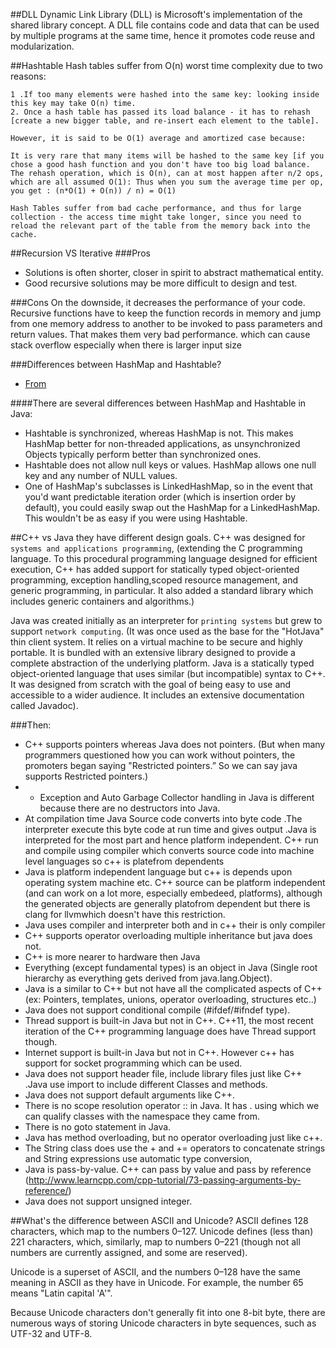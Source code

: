 ##DLL
Dynamic Link Library (DLL) is Microsoft's implementation of the shared library concept. A DLL file contains code and data that can be used by multiple programs at the same time, hence it promotes code reuse and modularization.


##Hashtable
	Hash tables suffer from O(n) worst time complexity due to two reasons:

	1 .If too many elements were hashed into the same key: looking inside this key may take O(n) time.
	2. Once a hash table has passed its load balance - it has to rehash [create a new bigger table, and re-insert each element to the table].

	However, it is said to be O(1) average and amortized case because:

	It is very rare that many items will be hashed to the same key [if you chose a good hash function and you don't have too big load balance.
	The rehash operation, which is O(n), can at most happen after n/2 ops, which are all assumed O(1): Thus when you sum the average time per op, you get : (n*O(1) + O(n)) / n) = O(1)

	Hash Tables suffer from bad cache performance, and thus for large collection - the access time might take longer, since you need to reload the relevant part of the table from the memory back into the cache.

##Recursion VS Iterative
###Pros
- Solutions is often shorter, closer in spirit to abstract mathematical entity.
- Good recursive solutions may be more difficult to design and test.

###Cons
On the downside, it decreases the performance of your code. Recursive functions have to keep the function records in memory and jump from one memory address to another to be invoked to pass parameters and return values. That makes them very bad performance.
which can cause stack overflow especially when there is larger input size

###Differences between HashMap and Hashtable?
- [From](http://stackoverflow.com/questions/40471/differences-between-hashmap-and-hashtable)

####There are several differences between HashMap and Hashtable in Java:

- Hashtable is synchronized, whereas HashMap is not. This makes HashMap better for non-threaded applications, as unsynchronized Objects typically perform better than synchronized ones.
- Hashtable does not allow null keys or values.  HashMap allows one null key and any number of NULL values.
- One of HashMap's subclasses is LinkedHashMap, so in the event that you'd want predictable iteration order (which is insertion order by default), you could easily swap out the HashMap for a LinkedHashMap. This wouldn't be as easy if you were using Hashtable.


##C++ vs Java
they have different design goals.
C++ was designed for `systems and applications programming`, (extending the C programming language. To this procedural programming language designed for efficient execution, C++ has added support for statically typed object-oriented programming, exception handling,scoped resource management, and generic programming, in particular. It also added a standard library which includes generic containers and algorithms.)

Java was created initially as an interpreter for `printing systems` but grew to support `network computing`. (It was once used as the base for the "HotJava" thin client system. It relies on a virtual machine to be secure and highly portable. It is bundled with an extensive library designed to provide a complete abstraction of the underlying platform. Java is a statically typed object-oriented language that uses similar (but incompatible) syntax to C++. It was designed from scratch with the goal of being easy to use and accessible to a wider audience. It includes an extensive documentation called Javadoc).

###Then:
- C++ supports pointers whereas Java does not pointers. (But when many programmers questioned how you can work without pointers, the promoters began saying "Restricted pointers.” So we can say java supports Restricted pointers.)
- - Exception and Auto Garbage Collector handling in Java is different because there are no destructors into Java.
- At compilation time Java Source code converts into byte code .The interpreter execute this byte code at run time and gives output .Java is interpreted for the most part and hence platform independent. C++ run and compile using compiler which converts source code into machine level languages so c++ is platefrom dependents
- Java is platform independent language but c++ is depends upon operating system machine etc. C++ source can be platform independent (and can work on a lot more, especially embedeed, platforms), although the generated objects are generally platofrom dependent but there is clang for llvmwhich doesn't have this restriction.
- Java uses compiler and interpreter both and in c++ their is only compiler
- C++ supports operator overloading multiple inheritance but java does not.
- C++ is more nearer to hardware then Java
- Everything (except fundamental types) is an object in Java (Single root hierarchy as everything gets derived from java.lang.Object).
- Java is a similar to C++ but not have all the complicated aspects of C++ (ex: Pointers, templates, unions, operator overloading, structures etc..)
- Java does not support conditional compile (#ifdef/#ifndef type).
- Thread support is built-in Java but not in C++. C++11, the most recent iteration of the C++ programming language does have Thread support though.
- Internet support is built-in Java but not in C++. However c++ has support for socket programming which can be used.
- Java does not support header file, include library files just like C++ .Java use import to include different Classes and methods.
- Java does not support default arguments like C++.
- There is no scope resolution operator :: in Java. It has . using which we can qualify classes with the namespace they came from.
- There is no goto statement in Java.
- Java has method overloading, but no operator overloading just like c++.
- The String class does use the + and += operators to concatenate strings and String expressions use automatic type conversion,
- Java is pass-by-value. C++ can pass by value and pass by reference (http://www.learncpp.com/cpp-tutorial/73-passing-arguments-by-reference/)
- Java does not support unsigned integer.

##What's the difference between ASCII and Unicode?
ASCII defines 128 characters, which map to the numbers 0–127. Unicode defines (less than) 221 characters, which, similarly, map to numbers 0–221 (though not all numbers are currently assigned, and some are reserved).

Unicode is a superset of ASCII, and the numbers 0–128 have the same meaning in ASCII as they have in Unicode. For example, the number 65 means "Latin capital 'A'".

Because Unicode characters don't generally fit into one 8-bit byte, there are numerous ways of storing Unicode characters in byte sequences, such as UTF-32 and UTF-8.
